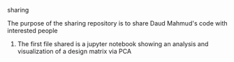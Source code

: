 sharing

The purpose of the sharing repository is to share Daud Mahmud's code with interested people

1. The first file shared is a jupyter notebook showing an analysis and visualization of a design matrix via PCA

